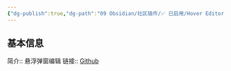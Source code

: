 ```yaml
---
{"dg-publish":true,"dg-path":"09 Obsidian/社区插件/✅ 已启用/Hover Editor.md","permalink":"/09 Obsidian/社区插件/✅ 已启用/Hover Editor/","created":"2025-07-31","updated":"2025-07-31"}
---
```



## 基本信息

简介:: 悬浮弹窗编辑
链接:: [Github](https://github.com/nothingislost/obsidian-hover-editor)